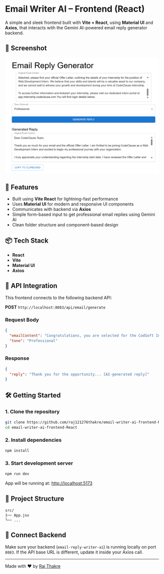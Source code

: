 # Email Writer AI – Frontend (React)

A simple and sleek frontend built with **Vite + React**, using **Material UI** and **Axios**, that interacts with the Gemini AI-powered email reply generator backend.

## 📸 Screenshot

<p align="center">
  <img src="./screenshots/email-writer-ui.png" alt="Email Writer UI" width="700"/>
</p>


## 🚀 Features

- Built using **Vite React** for lightning-fast performance
- Uses **Material UI** for modern and responsive UI components
- Communicates with backend via **Axios**
- Simple form-based input to get professional email replies using Gemini AI
- Clean folder structure and component-based design

## 📦 Tech Stack

- **React**
- **Vite**
- **Material UI**
- **Axios**

## 📡 API Integration

This frontend connects to the following backend API:

**POST** `http://localhost:8083/api/email/generate`

### Request Body

```json
{
  "emailContent": "Congratulations, you are selected for the CodSoft Internship Program. With great pleasure we would like to offer you the Internship Position at CodSoft.",
  "tone": "Professional"
}
```

### Response

```json
{
  "reply": "Thank you for the opportunity... [AI-generated reply]"
}
```

## 🛠️ Getting Started

### 1. Clone the repository

```bash
git clone https://github.com/raj121276thakre/email-writer-ai-frontend-React.git
cd email-writer-ai-frontend-React
```

### 2. Install dependencies

```bash
npm install
```

### 3. Start development server

```bash
npm run dev
```

App will be running at: [http://localhost:5173](http://localhost:5173)

## 📂 Project Structure

```
src/
├── App.jsx
└── ...
```

## 🤝 Connect Backend

Make sure your backend (`email-reply-writer-ai`) is running locally on port `8083`. If the API base URL is different, update it inside your Axios call.

---

Made with ❤️ by [Raj Thakre](https://github.com/raj121276thakre)
